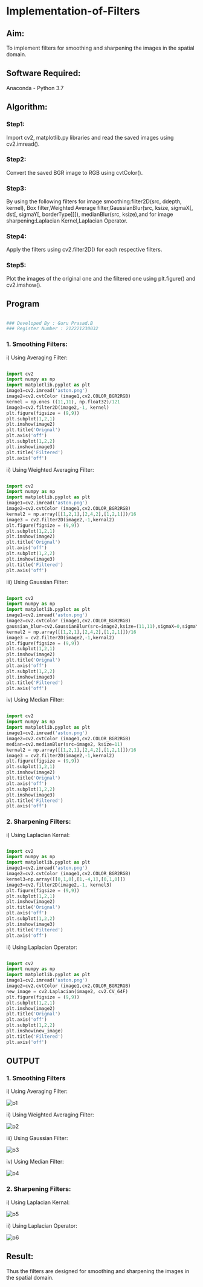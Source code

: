 # Implementation-of-Filters

## Aim:

To implement filters for smoothing and sharpening the images in the spatial domain.

## Software Required:

Anaconda - Python 3.7 

## Algorithm:

### Step1:

Import cv2, matplotlib.py libraries and read the saved images using cv2.imread().

### Step2:

Convert the saved BGR image to RGB using cvtColor().

### Step3:

By using the following filters for image smoothing:filter2D(src, ddepth, kernel), Box filter,Weighted Average filter,GaussianBlur(src, ksize, sigmaX[, dst[, sigmaY[, borderType]]]), medianBlur(src, ksize),and for image sharpening:Laplacian Kernel,Laplacian Operator.

### Step4:

Apply the filters using cv2.filter2D() for each respective filters.

### Step5:

Plot the images of the original one and the filtered one using plt.figure() and cv2.imshow().

## Program

```python

### Developed By : Guru Prasad.B
### Register Number : 212221230032

```

### 1. Smoothing Filters:

i) Using Averaging Filter:

```python

import cv2
import numpy as np
import matplotlib.pyplot as plt
image1=cv2.imread('aston.png')
image2=cv2.cvtColor (image1,cv2.COLOR_BGR2RGB) 
kernel = np.ones ((11,11), np.float32)/121
image3=cv2.filter2D(image2,-1, kernel)
plt.figure(figsize = (9,9))
plt.subplot(1,2,1) 
plt.imshow(image2)
plt.title('Orignal') 
plt.axis('off')
plt.subplot(1,2,2)
plt.imshow(image3)
plt.title('Filtered')
plt.axis('off')


```


ii) Using Weighted Averaging Filter:

```python

import cv2
import numpy as np
import matplotlib.pyplot as plt
image1=cv2.imread('aston.png')
image2=cv2.cvtColor (image1,cv2.COLOR_BGR2RGB) 
kernal2 = np.array([[1,2,1],[2,4,2],[1,2,1]])/16 
image3 = cv2.filter2D(image2,-1,kernal2)
plt.figure(figsize = (9,9))
plt.subplot(1,2,1) 
plt.imshow(image2)
plt.title('Orignal') 
plt.axis('off')
plt.subplot(1,2,2)
plt.imshow(image3)
plt.title('Filtered')
plt.axis('off')


```


iii) Using Gaussian Filter:

```python

import cv2
import numpy as np
import matplotlib.pyplot as plt
image1=cv2.imread('aston.png')
image2=cv2.cvtColor (image1,cv2.COLOR_BGR2RGB) 
gaussian_blur=cv2.GaussianBlur(src=image2,ksize=(11,11),sigmaX=0,sigmaY=0)
kernal2 = np.array([[1,2,1],[2,4,2],[1,2,1]])/16 
image3 = cv2.filter2D(image2,-1,kernal2)
plt.figure(figsize = (9,9))
plt.subplot(1,2,1) 
plt.imshow(image2)
plt.title('Orignal') 
plt.axis('off')
plt.subplot(1,2,2)
plt.imshow(image3)
plt.title('Filtered')
plt.axis('off')

```


iv) Using Median Filter:

```python

import cv2
import numpy as np
import matplotlib.pyplot as plt
image1=cv2.imread('aston.png')
image2=cv2.cvtColor (image1,cv2.COLOR_BGR2RGB) 
median=cv2.medianBlur(src=image2, ksize=11)
kernal2 = np.array([[1,2,1],[2,4,2],[1,2,1]])/16 
image3 = cv2.filter2D(image2,-1,kernal2)
plt.figure(figsize = (9,9))
plt.subplot(1,2,1) 
plt.imshow(image2)
plt.title('Orignal') 
plt.axis('off')
plt.subplot(1,2,2)
plt.imshow(image3)
plt.title('Filtered')
plt.axis('off')

```


### 2. Sharpening Filters:

i) Using Laplacian Kernal:

```python

import cv2
import numpy as np
import matplotlib.pyplot as plt
image1=cv2.imread('aston.png')
image2=cv2.cvtColor (image1,cv2.COLOR_BGR2RGB) 
kernel3=np.array([[0,1,0],[1,-4,1],[0,1,0]])
image3=cv2.filter2D(image2,-1, kernel3)
plt.figure(figsize = (9,9))
plt.subplot(1,2,1) 
plt.imshow(image2)
plt.title('Orignal') 
plt.axis('off')
plt.subplot(1,2,2)
plt.imshow(image3)
plt.title('Filtered')
plt.axis('off')

```


ii) Using Laplacian Operator:

```python

import cv2
import numpy as np
import matplotlib.pyplot as plt
image1=cv2.imread('aston.png')
image2=cv2.cvtColor (image1,cv2.COLOR_BGR2RGB) 
new_image = cv2.Laplacian(image2, cv2.CV_64F)
plt.figure(figsize = (9,9))
plt.subplot(1,2,1) 
plt.imshow(image2)
plt.title('Orignal') 
plt.axis('off')
plt.subplot(1,2,2)
plt.imshow(new_image)
plt.title('Filtered')
plt.axis('off')

```

## OUTPUT

### 1. Smoothing Filters


i) Using Averaging Filter:

![o1](https://user-images.githubusercontent.com/95342910/230920452-69cdec12-c98f-4e3e-b42a-b3c899fba633.png)


ii) Using Weighted Averaging Filter:


![o2](https://user-images.githubusercontent.com/95342910/230920455-b0a73b14-7636-439d-91e3-57bf6c4095b5.png)

iii) Using Gaussian Filter:

![o3](https://user-images.githubusercontent.com/95342910/230920472-a1dfebb9-01ef-46c7-a20b-178b91970f50.png)


iv) Using Median Filter:

![o4](https://user-images.githubusercontent.com/95342910/230920481-617ebf76-95e9-4922-838e-7b281b4c17d5.png)


### 2. Sharpening Filters:


i) Using Laplacian Kernal:

![o5](https://user-images.githubusercontent.com/95342910/230920485-6cfd772d-0052-4b4c-9b9c-0b0f06833c7a.png)


ii) Using Laplacian Operator:

![o6](https://user-images.githubusercontent.com/95342910/230920490-9c1ac158-a80b-474a-9bd4-cf3d3c45df8b.png)


## Result:

Thus the filters are designed for smoothing and sharpening the images in the spatial domain.


